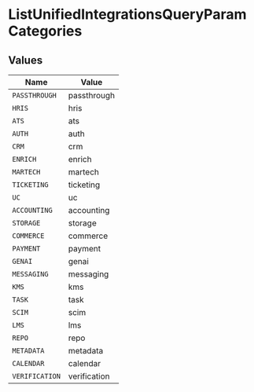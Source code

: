 # ListUnifiedIntegrationsQueryParamCategories


## Values

| Name           | Value          |
| -------------- | -------------- |
| `PASSTHROUGH`  | passthrough    |
| `HRIS`         | hris           |
| `ATS`          | ats            |
| `AUTH`         | auth           |
| `CRM`          | crm            |
| `ENRICH`       | enrich         |
| `MARTECH`      | martech        |
| `TICKETING`    | ticketing      |
| `UC`           | uc             |
| `ACCOUNTING`   | accounting     |
| `STORAGE`      | storage        |
| `COMMERCE`     | commerce       |
| `PAYMENT`      | payment        |
| `GENAI`        | genai          |
| `MESSAGING`    | messaging      |
| `KMS`          | kms            |
| `TASK`         | task           |
| `SCIM`         | scim           |
| `LMS`          | lms            |
| `REPO`         | repo           |
| `METADATA`     | metadata       |
| `CALENDAR`     | calendar       |
| `VERIFICATION` | verification   |